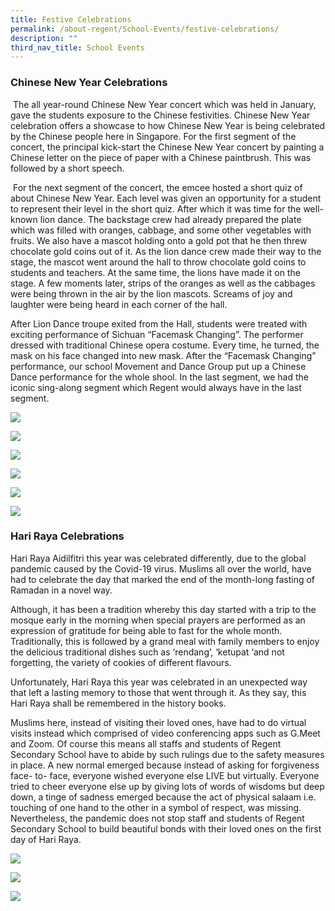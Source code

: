 ```yaml
---
title: Festive Celebrations
permalink: /about-regent/School-Events/festive-celebrations/
description: ""
third_nav_title: School Events
---
```

### **Chinese New Year Celebrations**

 The all year-round Chinese New Year concert which was held in January, gave the students exposure to the Chinese festivities. Chinese New Year celebration offers a showcase to how Chinese New Year is being celebrated by the Chinese people here in Singapore. For the first segment of the concert, the principal kick-start the Chinese New Year concert by painting a Chinese letter on the piece of paper with a Chinese paintbrush. This was followed by a short speech.

 For the next segment of the concert, the emcee hosted a short quiz of about Chinese New Year. Each level was given an opportunity for a student to represent their level in the short quiz. After which it was time for the well-known lion dance. The backstage crew had already prepared the plate which was filled with oranges, cabbage, and some other vegetables with fruits. We also have a mascot holding onto a gold pot that he then threw chocolate gold coins out of it. As the lion dance crew made their way to the stage, the mascot went around the hall to throw chocolate gold coins to students and teachers. At the same time, the lions have made it on the stage. A few moments later, strips of the oranges as well as the cabbages were being thrown in the air by the lion mascots. Screams of joy and laughter were being heard in each corner of the hall.

After Lion Dance troupe exited from the Hall, students were treated with exciting performance of Sichuan “Facemask Changing”. The performer dressed with traditional Chinese opera costume. Every time, he turned, the mask on his face changed into new mask. After the “Facemask Changing” performance, our school Movement and Dance Group put up a Chinese Dance performance for the whole shool. In the last segment, we had the iconic sing-along segment which Regent would always have in the last segment.

![](/images/CHINESE-DANCE-CNY-2020-scaled.jpg)

![](/images/facemask-changing-scaled.jpg)

![](/images/IMG_9760-scaled.jpg)

![](/images/IMG_9763-scaled.jpg)

![](/images/LION-DANCE-2-CNY-2020-scaled.jpg)

![](/images/LION-DANCE-CNY-2020-scaled.jpg)


### **Hari Raya Celebrations**

Hari Raya Aidilfitri this year was celebrated differently, due to the global pandemic caused by the Covid-19 virus. Muslims all over the world, have had to celebrate the day that marked the end of the month-long fasting of Ramadan in a novel way.

Although, it has been a tradition whereby this day started with a trip to the mosque early in the morning when special prayers are performed as an expression of gratitude for being able to fast for the whole month. Traditionally, this is followed by a grand meal with family members to enjoy the delicious traditional dishes such as ‘rendang’, ‘ketupat ‘and not forgetting, the variety of cookies of different flavours.

Unfortunately, Hari Raya this year was celebrated in an unexpected way that left a lasting memory to those that went through it. As they say, this Hari Raya shall be remembered in the history books.

Muslims here, instead of visiting their loved ones, have had to do virtual visits instead which comprised of video conferencing apps such as G.Meet and Zoom. Of course this means all staffs and students of Regent Secondary School have to abide by such rulings due to the safety measures in place. A new normal emerged because instead of asking for forgiveness face- to- face, everyone wished everyone else LIVE but virtually. Everyone tried to cheer everyone else up by giving lots of words of wisdoms but deep down, a tinge of sadness emerged because the act of physical salaam i.e. touching of one hand to the other in a symbol of respect, was missing. Nevertheless, the pandemic does not stop staff and students of Regent Secondary School to build beautiful bonds with their loved ones on the first day of Hari Raya.

![](/images/20210506_130136-scaled.jpg)

![](/images/20210506_130052-scaled.jpg)

![](/images/20210506_130023-scaled.jpg)